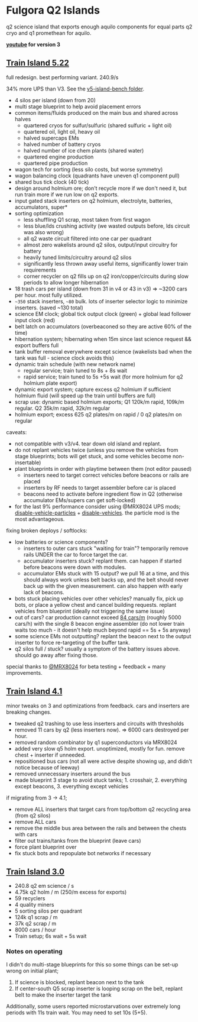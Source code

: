 # Fulgora Q2 Islands

q2 science island that exports enough aquilo components for equal parts q2 cryo and q1 promethean for aquilo.

**[youtube](https://www.youtube.com/watch?v=NC3HJzfywt4) for version 3**

## [Train Island 5.22](./fulgora-train5.txt)
full redesign. best performing variant. 240.9/s

34% more UPS than V3. See the [v5-island-bench folder](./v5-island-bench).

- 4 silos per island (down from 20)
- multi stage blueprint to help avoid placement errors
- common items/fluids produced on the main bus and shared across halves
  * quartered cryos for sulfur/sulfuric (shared sulfuric + light oil)
  * quartered oil, light oil, heavy oil
  * halved supercaps EMs
  * halved number of battery cryos
  * halved number of ice chem plants (shared water)
  * quartered engine production
  * quartered pipe production
- wagon tech for sorting (less silo costs, but worse symmetry)
- wagon balancing clock (quadrants have uneven q1 component pull)
- shared bus tick clock (40 tick)
- design around holmium ore; don't recycle more if we don't need it, but run train more if we run low on q2 exports.
- input gated stack inserters on q2 holmium, electrolyte, batteries, accumulators, super*
- sorting optimization
  * less shuffling Q1 scrap, most taken from first wagon
  * less blue/lds crushing activity (we wasted outputs before, lds circuit was also wrong)
  * all q2 waste circuit filtered into one car per quadrant
  * almost zero wakelists around q2 silos, output/input circuitry for battery
  * heavily tuned limits/circuitry around q2 silos
  * significantly less thrown away useful items, significantly lower train requirements
  * corner recycler on q2 fills up on q2 iron/copper/circuits during slow periods to allow longer hibernation
- 18 trash cars per island (down from 31 in v4 or 43 in v3) => ~3200 cars per hour. most fully utilized.
- `~350` stack inserters, `~80` bulk. lots of inserter selector logic to minimize inserters. (saved ~130 total)
- science EM clock; global tick output clock (green) + global lead follower input clock (red)
- belt latch on accumulators (overbeaconed so they are active 60% of the time)
- hibernation system; hibernating when 15m since last science request && export buffers full
- tank buffer removal everywhere except science (wakelists bad when the tank was full - science clock avoids this)
- dynamic train schedule (with new network name)
  * regular service; train tuned to 8s + 8s wait
  * rapid service; train tuned to 5s +5s wait (for more holmium for q2 holmium plate export)
- dynamic export system; capture excess q2 holmium if sufficient holmium fluid (will speed up the train until buffers are full)
- scrap use: dynamic based holmium exports; Q1 120k/m rapid, 109k/m regular. Q2 35k/m rapid, 32k/m regular
- holmium export; excess 625 q2 plates/m on rapid / 0 q2 plates/m on regular

caveats:
- not compatible with v3/v4. tear down old island and replant.
- do not replant vehicles twice (unless you remove the vehicles from stage blueprints; bots will get stuck, and some vehicles become non-insertable)
- plant blueprints in order with playtime between them (not editor paused)
  * inserters need to target correct vehicles before beacons or rails are placed
  * inserters by RF needs to target assembler before car is placed
  * beacons need to activate before ingredient flow in Q2 (otherwise accumulator EMs/supers can get soft-locked)
- for the last 9% performance consider using @MRX8024 UPS mods; [disable-vehicle-particles](https://mods.factorio.com/mod/disable-vehicles-particles) + [disable-vehicles](https://mods.factorio.com/mod/disable-vehicles). the particle mod is the most advantageous.

fixing broken deploys / softlocks:
- low batteries or science components?
  * inserters to outer cars stuck "waiting for train"? temporarily remove rails UNDER the car to force target the car.
  * accumulator inserters stuck? replant them. can happen if started before beacons were down with modules.
  * accumulator EMs stuck with 15 output? we pull 16 at a time, and this should always work unless belt backs up, and the belt should never back up with the given measurement. can also happen with early lack of beacons.
- bots stuck placing vehicles over other vehicles? manually fix, pick up bots, or place a yellow chest and cancel building requests. replant vehicles from blueprint (ideally not triggering the same issue)
- out of cars? car production cannot exceed [84 cars/m](https://factoriolab.github.io/spa/list?z=eJw1jzEOgzAMRW-TIUNFCrQsXpxWYqASQ09A1QHUQBsQlRh89n5XYbD.c75tORONtirMk6w3HVU2Q3aaKkSBOOnD0US6ZNbCBtx2WAEO4CNAe3wLyNX6AgqFGVAqLHvz528F4kaHoLnOQIdU10nHpDHpQRf084K7wjtSaUKItMlZcuFGeBMGDMK18Cgche.Cq3ArfDBd6PGvLDOv6UEs3l7NSs79ABXuRJE_&v=11) (roughly 5000 cars/h) with the single 8 beacon engine assembler (do not lower train waits too much - it doesn't help much beyond rapid == 5s + 5s anyway)
- some science EMs not outputting? replant the beacon next to the output inserter to force re-targeting of the buffer tank.
- q2 silos full / stuck? usually a symptom of the battery issues above. should go away after fixing those.

special thanks to [@MRX8024](https://github.com/MRX8024) for beta testing + feedback + many improvements.

## [Train Island 4.1](./fulgora-train4.txt)
minor tweaks on 3 and optimizations from feedback. cars and inserters are breaking changes.

- tweaked q2 trashing to use less inserters and circuits with thresholds
- removed 11 cars by q2 (less inserters now). => 6000 cars destroyed per hour.
- removed random combinator by q1 superconductors via MRX8024
- added very slow q5 holm export. unoptimized, mostly for fun. remove chest + inserter if unneeded.
- repositioned bus cars (not all were active despite showing up, and didn't notice because of leeway)
- removed unnecessary inserters around the bus
- made blueprint 3 stage to avoid stuck tanks; 1. crosshair, 2. everything except beacons, 3. everything except vehicles

if migrating from 3 -> 4.1;
- remove ALL inserters that target cars from top/bottom q2 recycling area (from q2 silos)
- remove ALL cars
- remove the middle bus area between the rails and between the chests with cars
- filter out trains/tanks from the blueprint (leave cars)
- force plant blueprint over
- fix stuck bots and repopulate bot networks if necessary

## [Train Island 3.0](./fulgora-train3.txt)

- 240.8 q2 em science / s
- 4.75k q2 holm / m (250/m excess for exports)
- 59 recyclers
- 4 quality miners
- 5 sorting silos per quadrant
- 124k q1 scrap / m
- 37k q2 scrap / m
- 8000 cars / hour
- Train setup; 6s wait + 5s wait

### Notes on operating
I didn't do multi-stage blueprints for this so some things can be set-up wrong on initial plant;

1. If science is blocked, replant beacon next to the tank
2. If center-south Q5 scrap inserter is looping scrap on the belt, replant belt to make the inserter target the tank

Additionally, some users reported microstarvations over extremely long periods with 11s train wait. You may need to set 10s (5+5).
